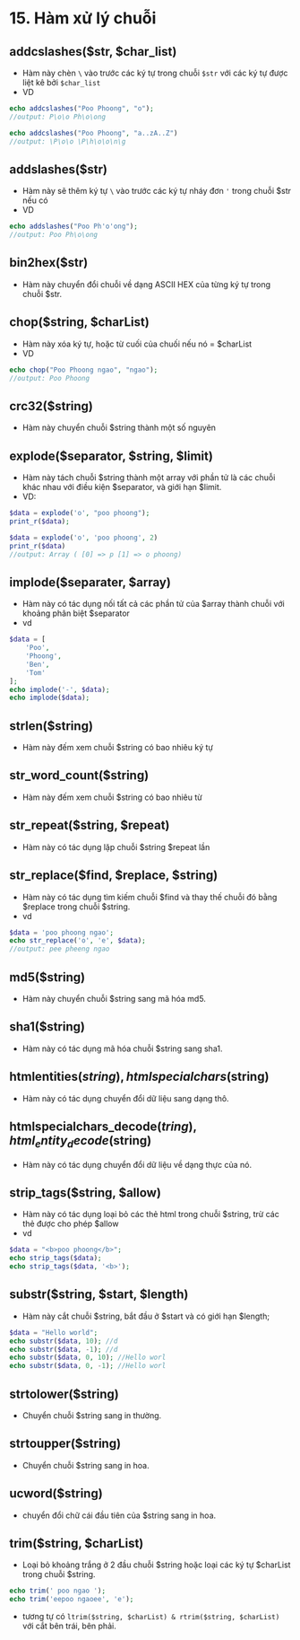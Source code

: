 # 15. Hàm xử lý chuỗi
## addcslashes($str, $char_list)
- Hàm này chèn `\` vào trước các ký tự trong chuỗi `$str` với các ký tự được liệt kê bởi `$char_list`
- VD
```php
echo addcslashes("Poo Phoong", "o");
//output: P\o\o Ph\o\ong

echo addcslashes("Poo Phoong", "a..zA..Z")
//output: \P\o\o \P\h\o\o\n\g
```
## addslashes($str)
- Hàm này sẽ thêm ký tự `\` vào trước các ký tự nháy đơn `'` trong chuỗi $str nếu có
- VD
```php
echo addslashes("Poo Ph'o'ong");
//output: Poo Ph\o\ong
```
## bin2hex($str)
- Hàm này chuyển đổi chuỗi về dạng ASCII HEX của từng ký tự trong chuỗi $str.
## chop($string, $charList)
- Hàm này xóa ký tự, hoặc từ cuối của chuối nếu nó = $charList
- VD
```php
echo chop("Poo Phoong ngao", "ngao");
//output: Poo Phoong
```
## crc32($string)
- Hàm này chuyển chuỗi $string thành một số nguyên
## explode($separator, $string, $limit)
- Hàm này tách chuỗi $string thành một array với phần tử là các chuỗi khác nhau với điều kiện $separator, và giới hạn $limit.
- VD:
```php
$data = explode('o', "poo phoong");
print_r($data);

$data = explode('o', 'poo phoong', 2)
print_r($data)
//output: Array ( [0] => p [1] => o phoong)
```
## implode($separater, $array)
- Hàm này có tác dụng nối tất cả các phần tử của $array thành chuỗi với khoảng phân biệt $separator
- vd
```php
$data = [
    'Poo',
    'Phoong',
    'Ben',
    'Tom'
];
echo implode('-', $data);
echo implode($data);
```
## strlen($string)
- Hàm này đếm xem chuỗi $string có bao nhiêu ký tự
## str_word_count($string)
- Hàm này đếm xem chuỗi $string có bao nhiêu từ
## str_repeat($string, $repeat)
- Hàm này có tác dụng lặp chuỗi $string $repeat lần
## str_replace($find, $replace, $string)
- Hàm này có tác dụng tìm kiếm chuỗi $find và thay thế chuỗi đó bằng $replace trong chuỗi $string.
- vd
```php
$data = 'poo phoong ngao';
echo str_replace('o', 'e', $data);
//output: pee pheeng ngao
```
## md5($string)
- Hàm này chuyển chuỗi $string sang mã hóa md5.
## sha1($string)
- Hàm này có tác dụng mã hóa chuỗi $string sang sha1.
## htmlentities($string), htmlspecialchars($string)
- Hàm này có tác dụng chuyển đổi dữ liệu sang dạng thô.
## htmlspecialchars_decode($tring), html_entity_decode($string)
- Hàm này có tác dụng chuyển đổi dữ liệu về dạng thực của nó.
## strip_tags($string, $allow)
- Hàm này có tác dụng loại bỏ các thẻ html trong chuỗi $string, trừ các thẻ được cho phép $allow
- vd
```php
$data = "<b>poo phoong</b>";
echo strip_tags($data);
echo strip_tags($data, '<b>');
```
## substr($string, $start, $length)
- Hàm này cắt chuỗi $string, bắt đầu ở $start và có giới hạn $length;
```php
$data = "Hello world";
echo substr($data, 10); //d
echo substr($data, -1); //d
echo substr($data, 0, 10); //Hello worl
echo substr($data, 0, -1); //Hello worl
```
## strtolower($string)
- Chuyển chuỗi $string sang in thường.
## strtoupper($string)
- Chuyển chuỗi $string sang in hoa.
## ucword($string)
- chuyển đổi chữ cái đầu tiên của $string sang in hoa.
## trim($string, $charList)
- Loại bỏ khoảng trắng ở 2 đầu chuỗi $string hoặc loại các ký tự $charList trong chuỗi $string.
```php
echo trim(' poo ngao ');
echo trim('eepoo ngaoee', 'e');
```
- tương tự có `ltrim($string, $charList) & rtrim($string, $charList)` với cắt bên trái, bên phải.
